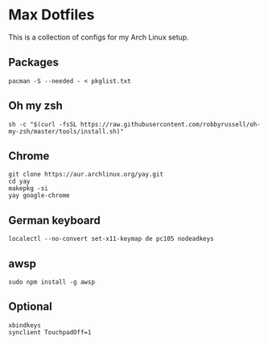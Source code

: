 # Max Dotfiles
This is a collection of configs for my Arch Linux setup.

## Packages
```
pacman -S --needed - < pkglist.txt
```

## Oh my zsh
```
sh -c "$(curl -fsSL https://raw.githubusercontent.com/robbyrussell/oh-my-zsh/master/tools/install.sh)"
```

## Chrome
```
git clone https://aur.archlinux.org/yay.git
cd yay
makepkg -si
yay google-chrome
```

## German keyboard
```
localectl --no-convert set-x11-keymap de pc105 nodeadkeys
```

## awsp
```
sudo npm install -g awsp
```

## Optional
```
xbindkeys
synclient TouchpadOff=1
```

